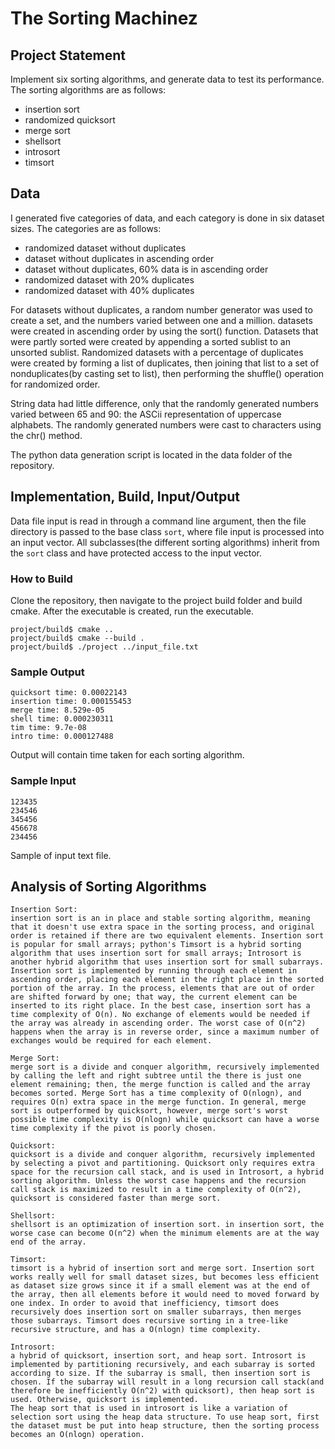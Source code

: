 # The Sorting Machinez

## Project Statement
Implement six sorting algorithms, and generate data to test its performance. The sorting algorithms are as follows:
- insertion sort
- randomized quicksort
- merge sort
- shellsort
- introsort
- timsort

## Data
I generated five categories of data, and each category is done in six dataset sizes. The categories are as follows:
- randomized dataset without duplicates
- dataset without duplicates in ascending order
- dataset without duplicates, 60% data is in ascending order
- randomized dataset with 20% duplicates
- randomized dataset with 40% duplicates

For datasets without duplicates, a random number generator was used to create a set, and the numbers varied between one and a million. datasets were created in ascending order by using the sort() function. Datasets that were partly sorted were created by appending a sorted sublist to an unsorted sublist. Randomized datasets with a percentage of duplicates were created by forming a list of duplicates, then joining that list to a set of nonduplicates(by casting set to list), then performing the shuffle() operation for randomized order.

String data had little difference, only that the randomly generated numbers varied between 65 and 90: the ASCii representation of uppercase alphabets. The randomly generated numbers were cast to characters using the chr() method.

The python data generation script is located in the data folder of the repository.

## Implementation, Build, Input/Output
Data file input is read in through a command line argument, then the file directory is passed to the base class ```sort```, where file input is processed into an input vector. All subclasses(the different sorting algorithms) inherit from the ```sort``` class and have protected access to the input vector.

### How to Build
Clone the repository, then navigate to the project build folder and build cmake. After the executable is created, run the executable.
```
project/build$ cmake ..
project/build$ cmake --build .
project/build$ ./project ../input_file.txt
```
### Sample Output
```
quicksort time: 0.00022143
insertion time: 0.000155453
merge time: 8.529e-05
shell time: 0.000230311
tim time: 9.7e-08
intro time: 0.000127488
```

Output will contain time taken for each sorting algorithm.

### Sample Input
```
123435
234546
345456
456678
234456
```
Sample of input text file.

## Analysis of Sorting Algorithms
```
Insertion Sort:
insertion sort is an in place and stable sorting algorithm, meaning that it doesn't use extra space in the sorting process, and original order is retained if there are two equivalent elements. Insertion sort is popular for small arrays; python's Timsort is a hybrid sorting algorithm that uses insertion sort for small arrays; Introsort is another hybrid algorithm that uses insertion sort for small subarrays. 
Insertion sort is implemented by running through each element in ascending order, placing each element in the right place in the sorted portion of the array. In the process, elements that are out of order are shifted forward by one; that way, the current element can be inserted to its right place. In the best case, insertion sort has a time complexity of O(n). No exchange of elements would be needed if the array was already in ascending order. The worst case of O(n^2) happens when the array is in reverse order, since a maximum number of exchanges would be required for each element.
```
```
Merge Sort:
merge sort is a divide and conquer algorithm, recursively implemented by calling the left and right subtree until the there is just one element remaining; then, the merge function is called and the array becomes sorted. Merge Sort has a time complexity of O(nlogn), and requires O(n) extra space in the merge function. In general, merge sort is outperformed by quicksort, however, merge sort's worst possible time complexity is O(nlogn) while quicksort can have a worse time complexity if the pivot is poorly chosen.
```
```
Quicksort:
quicksort is a divide and conquer algorithm, recursively implemented by selecting a pivot and partitioning. Quicksort only requires extra space for the recursion call stack, and is used in Introsort, a hybrid sorting algorithm. Unless the worst case happens and the recursion call stack is maximized to result in a time complexity of O(n^2), quicksort is considered faster than merge sort.
```
```
Shellsort:
shellsort is an optimization of insertion sort. in insertion sort, the worse case can become O(n^2) when the minimum elements are at the way end of the array.
```
```
Timsort:
timsort is a hybrid of insertion sort and merge sort. Insertion sort works really well for small dataset sizes, but becomes less efficient as dataset size grows since it if a small element was at the end of the array, then all elements before it would need to moved forward by one index. In order to avoid that inefficiency, timsort does recursively does insertion sort on smaller subarrays, then merges those subarrays. Timsort does recursive sorting in a tree-like recursive structure, and has a O(nlogn) time complexity.
```
```
Introsort:
a hybrid of quicksort, insertion sort, and heap sort. Introsort is implemented by partitioning recursively, and each subarray is sorted according to size. If the subarray is small, then insertion sort is chosen. If the subarray will result in a long recursion call stack(and therefore be inefficiently O(n^2) with quicksort), then heap sort is used. Otherwise, quicksort is implemented.
The heap sort that is used in introsort is like a variation of selection sort using the heap data structure. To use heap sort, first the dataset must be put into heap structure, then the sorting process becomes an O(nlogn) operation.
```



